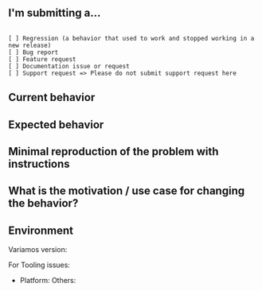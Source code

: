 <!--
PLEASE HELP US PROCESS GITHUB ISSUES FASTER BY PROVIDING THE FOLLOWING INFORMATION.
ISSUES MISSING IMPORTANT INFORMATION MAY BE CLOSED WITHOUT INVESTIGATION.
-->

## I'm submitting a...
<!-- Check one of the following options with "x" -->
<pre><code>
[ ] Regression (a behavior that used to work and stopped working in a new release)
[ ] Bug report  <!-- Please search GitHub for a similar issue or PR before submitting -->
[ ] Feature request
[ ] Documentation issue or request
[ ] Support request => Please do not submit support request here
</code></pre>

## Current behavior
<!-- Describe how the issue manifests. -->


## Expected behavior
<!-- Describe what the desired behavior would be. -->


## Minimal reproduction of the problem with instructions
<!--
For bug reports please provide the *STEPS TO REPRODUCE* and if possible a *MINIMAL DEMO* of the problem via
-->

## What is the motivation / use case for changing the behavior?
<!-- Describe the motivation or the concrete use case. -->


## Environment
Variamos version: 
<!-- Check whether this is still an issue in the most recent Angular version -->

For Tooling issues:
- Platform:  <!-- Mac, Linux, Windows -->
Others:
<!-- Anything else relevant?  Operating system version, IDE, package manager, HTTP server, ... -->

